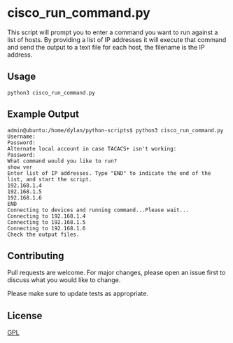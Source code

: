 # cisco_run_command.py

This script will prompt you to enter a command you want to run against a list of hosts. By providing a list of IP addresses it will execute that command and send the output to a text file for each host, the filename is the IP address.

## Usage

```python3
python3 cisco_run_command.py
```
## Example Output
```python3
admin@ubuntu:/home/dylan/python-scripts$ python3 cisco_run_command.py
Username:
Password:
Alternate local account in case TACACS+ isn't working:
Password:
What command would you like to run?
show ver
Enter list of IP addresses. Type "END" to indicate the end of the list, and start the script.
192.168.1.4
192.168.1.5
192.168.1.6
END
Connecting to devices and running command...Please wait...
Connecting to 192.168.1.4
Connecting to 192.168.1.5
Connecting to 192.168.1.6
Check the output files.
```

## Contributing
Pull requests are welcome. For major changes, please open an issue first to discuss what you would like to change.

Please make sure to update tests as appropriate.

## License
[GPL](https://choosealicense.com/licenses/gpl-3.0/)
